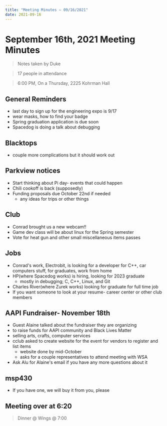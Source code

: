 ```yaml
---
title: "Meeting Minutes – 09/16/2021"
date: 2021-09-16
---
```

# September 16th, 2021 Meeting Minutes
> Notes taken by Duke

> 17 people in attendance

> 6:00 PM, On a Thursday, 2225 Kohrman Hall


## General Reminders
-   last day to sign up for the engineering expo is 9/17
-   wear masks, how to find your badge
-   Spring graduation application is due soon
-   Spacedog is doing a talk about debugging

## Blacktops
-   couple more complications but it should work out

## Parkview notices
-   Start thinking about Pi day- events that could happen
-   Chili cookoff is back (supposedly)
-   Funding proposals due October 22nd if needed
    -   any ideas for trips or other things

## Club
-   Conrad brought us a new webcam!!
-   Game dev class will be about linux for the Spring semester
-   Vote for heat gun and other small miscellaneous items passes

## Jobs
-   Conrad's work, Electrobit, is looking for a developer for C++, car computers stuff, for graduates, work from home
-   HP(where Spacedog works) is hiring, looking for 2023 graduate
    - mostly in debugging; C, C++, Linux, and Git
-   Charles River(where Zurek works) looking for graduate for full time job
-   If you want someone to look at your resume- career center or other club members

## AAPI Fundraiser- November 18th
-   Guest Alaine talked about the fundraiser they are organizing
-   to raise funds for AAPI community and Black Lives Matter
-   selling arts, crafts, computer services
-   cclub asked to create website for the event for vendors to register and list items
    - website done by mid-October
    - asks for a couple representatives to attend meeting with WSA
-   Ask Alu for Alaine's email if you have any more questions about it

## msp430
-   If you have one, we will buy it from you, please

## Meeting over at 6:20
> Dinner @ Wings @ 7:00